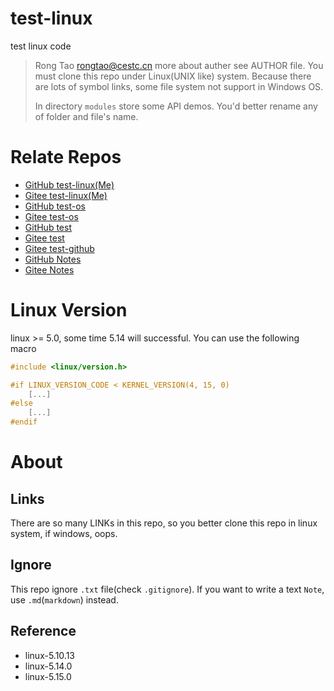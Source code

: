 # test-linux
test linux code

> Rong Tao <rongtao@cestc.cn>
> more about auther see AUTHOR file.
> You must clone this repo under Linux(UNIX like) system. Because
> there are lots of symbol links, some file system not support in
> Windows OS.
> 
> In directory `modules` store some API demos.
> You'd better rename any of folder and file's name.

# Relate Repos

* [GitHub test-linux(Me)](https://github.com/Rtoax/test-linux)
* [Gitee test-linux(Me)](https://gitee.com/rtoax/test-linux)
* [GitHub test-os](https://github.com/rtoax/test-os)
* [Gitee test-os](https://gitee.com/rtoax/test-os)
* [GitHub test](https://github.com/rtoax/test)
* [Gitee test](https://gitee.com/rtoax/test)
* [Gitee test-github](https://gitee.com/rtoax/test-github)
* [GitHub Notes](https://github.com/rtoax/notes)
* [Gitee Notes](https://gitee.com/rtoax/notes)

# Linux Version

linux >= 5.0, some time 5.14 will successful.
You can use the following macro

```c
#include <linux/version.h>

#if LINUX_VERSION_CODE < KERNEL_VERSION(4, 15, 0)
	[...]
#else
	[...]
#endif
```


# About

## Links

There are so many LINKs in this repo, so you better clone this repo 
in linux system, if windows, oops.

## Ignore

This repo ignore `.txt` file(check `.gitignore`). If you want to write 
a text `Note`, use `.md`(`markdown`) instead.

## Reference

* linux-5.10.13
* linux-5.14.0
* linux-5.15.0
